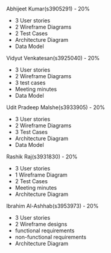 Abhijeet Kumar(s3905291) - 20%
- 3 User stories
- 2 Wireframe Diagrams
- 2 Test Cases
- Architecture Diagram
- Data Model

Vidyut Venkatesan(s3925040) - 20%
- 3 User stories
- 2 Wireframe Diagrams
- 3 test cases
- Meeting minutes
- Data Model

Udit Pradeep Malshe(s3933905) - 20%
- 3 User stories
- 2 Wireframe Diagrams
- 3 Test Cases
- Architecture Diagram
- Data Model

Rashik Raj(s3931830) - 20%
- 3 User stories
- 1 Wireframe Diagram
- 2 Test Cases
- Meeting minutes
- Architecture Diagram

Ibrahim Al-Ashhab(s3953973) - 20%
- 3 User stories
- 2 Wireframe designs
- functional requirements
- non-functional requirements
- Architecture Diagram
